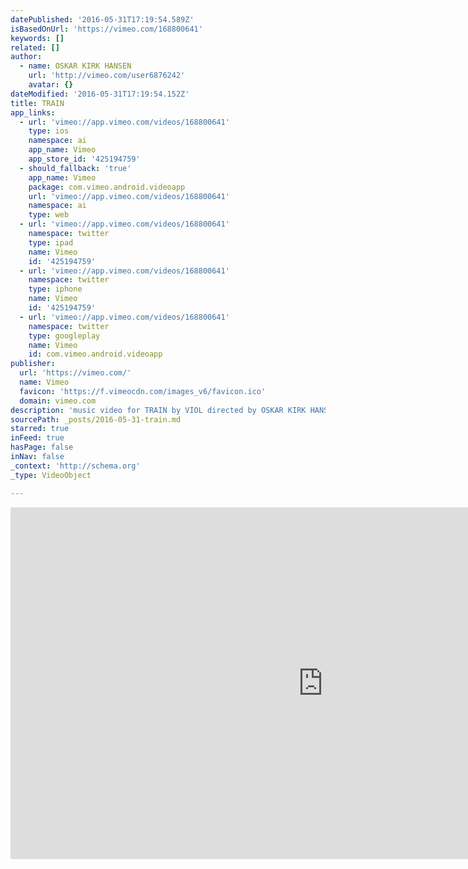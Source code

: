 ```yaml
---
datePublished: '2016-05-31T17:19:54.589Z'
isBasedOnUrl: 'https://vimeo.com/168800641'
keywords: []
related: []
author:
  - name: OSKAR KIRK HANSEN
    url: 'http://vimeo.com/user6876242'
    avatar: {}
dateModified: '2016-05-31T17:19:54.152Z'
title: TRAIN
app_links:
  - url: 'vimeo://app.vimeo.com/videos/168800641'
    type: ios
    namespace: ai
    app_name: Vimeo
    app_store_id: '425194759'
  - should_fallback: 'true'
    app_name: Vimeo
    package: com.vimeo.android.videoapp
    url: 'vimeo://app.vimeo.com/videos/168800641'
    namespace: ai
    type: web
  - url: 'vimeo://app.vimeo.com/videos/168800641'
    namespace: twitter
    type: ipad
    name: Vimeo
    id: '425194759'
  - url: 'vimeo://app.vimeo.com/videos/168800641'
    namespace: twitter
    type: iphone
    name: Vimeo
    id: '425194759'
  - url: 'vimeo://app.vimeo.com/videos/168800641'
    namespace: twitter
    type: googleplay
    name: Vimeo
    id: com.vimeo.android.videoapp
publisher:
  url: 'https://vimeo.com/'
  name: Vimeo
  favicon: 'https://f.vimeocdn.com/images_v6/favicon.ico'
  domain: vimeo.com
description: 'music video for TRAIN by VIOL directed by OSKAR KIRK HANSEN https://thegrid.ai/viol/ https://soundcloud.com/violmind https://thegrid.ai/osky/'
sourcePath: _posts/2016-05-31-train.md
starred: true
inFeed: true
hasPage: false
inNav: false
_context: 'http://schema.org'
_type: VideoObject

---
```

<iframe src="https://cdn.embedly.com/widgets/media.html?src=https%3A%2F%2Fplayer.vimeo.com%2Fvideo%2F168800641&amp;url=https%3A%2F%2Fvimeo.com%2F168800641&amp;image=http%3A%2F%2Fi.vimeocdn.com%2Fvideo%2F573372445_1280.jpg&amp;key=b7d04c9b404c499eba89ee7072e1c4f7&amp;type=text%2Fhtml&amp;schema=vimeo" width="1000" height="563" scrolling="no" frameborder="0" allowfullscreen="" style=""></iframe>